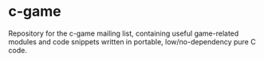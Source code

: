 c-game
======

Repository for the c-game mailing list, containing useful game-related modules and code snippets written in portable, low/no-dependency pure C code.

